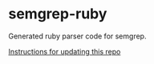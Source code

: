 # semgrep-ruby

Generated ruby parser code for semgrep.

[Instructions for updating this repo](https://github.com/returntocorp/ocaml-tree-sitter/blob/master/doc/release.md)

